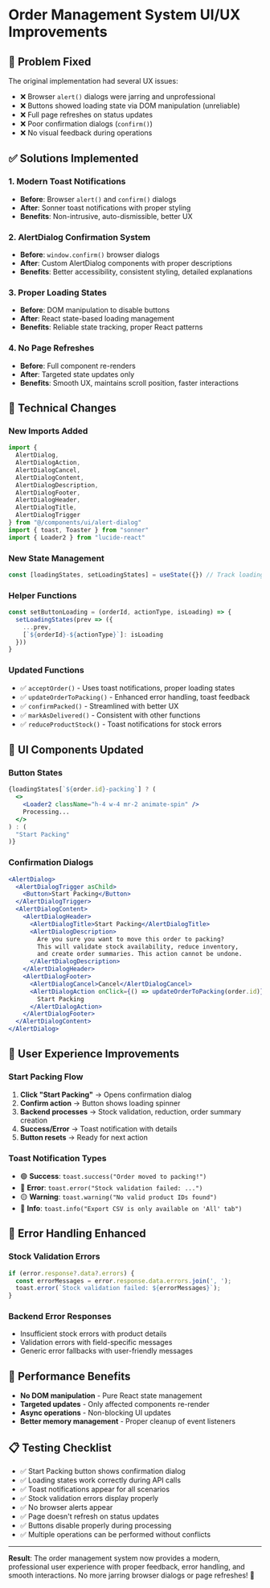 # Order Management System UI/UX Improvements

## 🎯 **Problem Fixed**

The original implementation had several UX issues:
- ❌ Browser `alert()` dialogs were jarring and unprofessional
- ❌ Buttons showed loading state via DOM manipulation (unreliable)
- ❌ Full page refreshes on status updates
- ❌ Poor confirmation dialogs (`confirm()`)
- ❌ No visual feedback during operations

## ✅ **Solutions Implemented**

### 1. **Modern Toast Notifications**
- **Before**: Browser `alert()` and `confirm()` dialogs
- **After**: Sonner toast notifications with proper styling
- **Benefits**: Non-intrusive, auto-dismissible, better UX

### 2. **AlertDialog Confirmation System**
- **Before**: `window.confirm()` browser dialogs
- **After**: Custom AlertDialog components with proper descriptions
- **Benefits**: Better accessibility, consistent styling, detailed explanations

### 3. **Proper Loading States**
- **Before**: DOM manipulation to disable buttons
- **After**: React state-based loading management
- **Benefits**: Reliable state tracking, proper React patterns

### 4. **No Page Refreshes**
- **Before**: Full component re-renders
- **After**: Targeted state updates only
- **Benefits**: Smooth UX, maintains scroll position, faster interactions

## 🔧 **Technical Changes**

### **New Imports Added**
```jsx
import { 
  AlertDialog, 
  AlertDialogAction, 
  AlertDialogCancel, 
  AlertDialogContent, 
  AlertDialogDescription, 
  AlertDialogFooter, 
  AlertDialogHeader, 
  AlertDialogTitle, 
  AlertDialogTrigger 
} from "@/components/ui/alert-dialog"
import { toast, Toaster } from "sonner"
import { Loader2 } from "lucide-react"
```

### **New State Management**
```jsx
const [loadingStates, setLoadingStates] = useState({}) // Track loading per button
```

### **Helper Functions**
```jsx
const setButtonLoading = (orderId, actionType, isLoading) => {
  setLoadingStates(prev => ({
    ...prev,
    [`${orderId}-${actionType}`]: isLoading
  }))
}
```

### **Updated Functions**
- ✅ `acceptOrder()` - Uses toast notifications, proper loading states
- ✅ `updateOrderToPacking()` - Enhanced error handling, toast feedback
- ✅ `confirmPacked()` - Streamlined with better UX
- ✅ `markAsDelivered()` - Consistent with other functions
- ✅ `reduceProductStock()` - Toast notifications for stock errors

## 🎨 **UI Components Updated**

### **Button States**
```jsx
{loadingStates[`${order.id}-packing`] ? (
  <>
    <Loader2 className="h-4 w-4 mr-2 animate-spin" />
    Processing...
  </>
) : (
  "Start Packing"
)}
```

### **Confirmation Dialogs**
```jsx
<AlertDialog>
  <AlertDialogTrigger asChild>
    <Button>Start Packing</Button>
  </AlertDialogTrigger>
  <AlertDialogContent>
    <AlertDialogHeader>
      <AlertDialogTitle>Start Packing</AlertDialogTitle>
      <AlertDialogDescription>
        Are you sure you want to move this order to packing? 
        This will validate stock availability, reduce inventory, 
        and create order summaries. This action cannot be undone.
      </AlertDialogDescription>
    </AlertDialogHeader>
    <AlertDialogFooter>
      <AlertDialogCancel>Cancel</AlertDialogCancel>
      <AlertDialogAction onClick={() => updateOrderToPacking(order.id)}>
        Start Packing
      </AlertDialogAction>
    </AlertDialogFooter>
  </AlertDialogContent>
</AlertDialog>
```

## 📱 **User Experience Improvements**

### **Start Packing Flow**
1. **Click "Start Packing"** → Opens confirmation dialog
2. **Confirm action** → Button shows loading spinner
3. **Backend processes** → Stock validation, reduction, order summary creation
4. **Success/Error** → Toast notification with details
5. **Button resets** → Ready for next action

### **Toast Notification Types**
- 🟢 **Success**: `toast.success("Order moved to packing!")`
- 🔴 **Error**: `toast.error("Stock validation failed: ...")`
- 🟡 **Warning**: `toast.warning("No valid product IDs found")`
- 🔵 **Info**: `toast.info("Export CSV is only available on 'All' tab")`

## 🧪 **Error Handling Enhanced**

### **Stock Validation Errors**
```jsx
if (error.response?.data?.errors) {
  const errorMessages = error.response.data.errors.join(', ');
  toast.error(`Stock validation failed: ${errorMessages}`);
}
```

### **Backend Error Responses**
- Insufficient stock errors with product details
- Validation errors with field-specific messages
- Generic error fallbacks with user-friendly messages

## 🚀 **Performance Benefits**

- **No DOM manipulation** - Pure React state management
- **Targeted updates** - Only affected components re-render  
- **Async operations** - Non-blocking UI updates
- **Better memory management** - Proper cleanup of event listeners

## 📋 **Testing Checklist**

- ✅ Start Packing button shows confirmation dialog
- ✅ Loading states work correctly during API calls
- ✅ Toast notifications appear for all scenarios
- ✅ Stock validation errors display properly
- ✅ No browser alerts appear
- ✅ Page doesn't refresh on status updates
- ✅ Buttons disable properly during processing
- ✅ Multiple operations can be performed without conflicts

---

**Result**: The order management system now provides a modern, professional user experience with proper feedback, error handling, and smooth interactions. No more jarring browser dialogs or page refreshes! 🎉